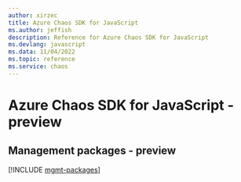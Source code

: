 ```yaml
---
author: xirzec
title: Azure Chaos SDK for JavaScript
ms.author: jeffish
description: Reference for Azure Chaos SDK for JavaScript
ms.devlang: javascript
ms.data: 11/04/2022
ms.topic: reference
ms.service: chaos
---
```

# Azure Chaos SDK for JavaScript - preview

## Management packages - preview
[!INCLUDE [mgmt-packages](chaos-mgmt-index.md)]